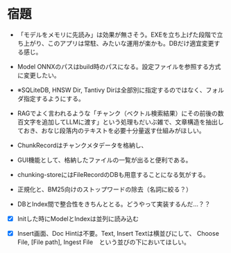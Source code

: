 # 宿題

- 「モデルをメモリに先読み」は効果が無さそう。EXEを立ち上げた段階で立ち上がり、このアプリは常駐、みたいな運用が楽かも。DBだけ適宜変更する感じ。
- Model ONNXのパスはbuild時のパスになる。設定ファイルを参照する方式に変更したい。
- ※SQLiteDB, HNSW Dir, Tantivy Dirは全部別に指定するのではなく、フォルダ指定するようにする。
- RAGでよく言われるような「チャンク（ベクトル検索結果）にその前後の数百文字を追加してLLMに渡す」という処理もだいぶ雑で、文章構造を抽出しておき、おなじ段落内のテキストを必要十分量返す仕組みがほしい。
- ChunkRecordはチャンクメタデータを格納し、

- GUI機能として、格納したファイルの一覧が出ると便利である。
- chunking-storeにはFileRecordのDBも用意することになる気がする。
- 正規化と、BM25向けのストップワードの除去（名詞に絞る？）
- DBとIndex間で整合性をきちんととる。どうやって実装するんだ…？？

- [x] Initした時にModelとIndexは並列に読み込む
- [x] Insert画面、Doc Hintは不要。Text, Insert Textは横並びにして、
      Choose File, [File path], Ingest File　という並びの下においてほしい。
      



